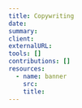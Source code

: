 ```yaml
---
title: Copywriting
date:
summary:
client:
externalURL:
tools: []
contributions: []
resources:
  - name: banner
    src:
    title:
---
```

